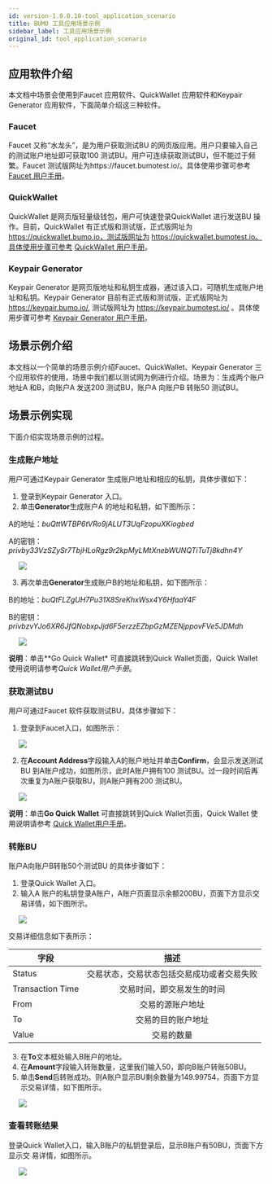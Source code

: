 ```yaml
---
id: version-1.0.0.10-tool_application_scenario
title: BUMO 工具应用场景示例
sidebar_label: 工具应用场景示例
original_id: tool_application_scenario
---
```


## 应用软件介绍

本文档中场景会使用到Faucet 应用软件、QuickWallet 应用软件和Keypair Generator 应用软件，下面简单介绍这三种软件。

### Faucet

Faucet 又称“水龙头”，是为用户获取测试BU 的网页版应用。用户只要输入自己的测试账户地址即可获取100 测试BU。用户可连续获取测试BU，但不能过于频繁。Faucet 测试版网址为https://faucet.bumotest.io/。具体使用步骤可参考 [Faucet 用户手册](../faucet_user_guide)。

### QuickWallet

QuickWallet 是网页版轻量级钱包，用户可快速登录QuickWallet 进行发送BU 操作。目前，QuickWallet 有正式版和测试版，正式版网址为 https://quickwallet.bumo.io，测试版网址为 https://quickwallet.bumotest.io。具体使用步骤可参考 [QuickWallet 用户手册](../quick_wallet_user_guide)。

### Keypair Generator
Keypair Generator 是网页版地址和私钥生成器，通过该入口，可随机生成账户地址和私钥。Keypair Generator 目前有正式版和测试版，正式版网址为 https://keypair.bumo.io/, 测试版网址为 https://keypair.bumotest.io/ 。具体使用步骤可参考 [Keypair Generator 用户手册](../keypair_generator_user_guide)。

## 场景示例介绍

本文档以一个简单的场景示例介绍Faucet、QuickWallet、Keypair Generator 三个应用软件的使用，场景中我们都以测试网为例进行介绍。场景为：生成两个账户地址A 和B，向账户A 发送200 测试BU，账户A 向账户B 转账50 测试BU。

## 场景示例实现

下面介绍实现场景示例的过程。

### 生成账户地址

用户可通过Keypair Generator 生成账户地址和相应的私钥，具体步骤如下：
1. 登录到Keypair Generator 入口。
2. 单击**Generator**生成账户A 的地址和私钥，如下图所示：

A的地址：*buQttWTBP6tVRo9jALUT3UqFzopuXKiogbed*

A的密钥：*privby33VzSZySr7TbjHLoRgz9r2kpMyLMtXnebWUNQTiTuTj8kdhn4Y*

<img src="/docs/assets/accountaddressgeneration_1.jpg" style= "margin-left: 20px">

3. 再次单击**Generator**生成账户B的地址和私钥，如下图所示：

B的地址：*buQtFLZgUH7Pu31X8SreKhxWsx4Y6HfaaY4F*

B的密钥：*privbzvYJo6XR6JfQNobxpJjd6F5erzzEZbpGzMZENjppovFVe5JDMdh*  

<img src="/docs/assets/accountaddressgeneration_2.jpg" style= "margin-left: 20px">

**说明**：单击**Go Quick Wallet* 可直接跳转到Quick Wallet页面，Quick Wallet 使用说明请参考*Quick Wallet用户手册*。

### 获取测试BU

用户可通过Faucet 软件获取测试BU，具体步骤如下：
1. 登录到Faucet入口，如图所示：

<img src="/docs/assets/acquiretestbu_1.jpg" style= "margin-left: 20px">

2. 在**Account Address**字段输入A的账户地址并单击**Confirm**，会显示发送测试BU 到A账户成功，如图所示，此时A账户拥有100 测试BU。过一段时间后再次重复为A账户获取BU，则A账户拥有200 测试BU。

<img src="/docs/assets/acquiretestbu_2.jpg" style= "margin-left: 20px">

**说明**：单击**Go Quick Wallet** 可直接跳转到Quick Wallet页面，Quick Wallet 使用说明请参考 [Quick Wallet用户手册](../quick_wallet_user_guide)。

### 转账BU

账户A向账户B转账50个测试BU 的具体步骤如下：
1. 登录Quick Wallet 入口。
2. 输入A 账户的私钥登录A账户，A账户页面显示余额200BU，页面下方显示交易详情，如下图所示。 

<img src="/docs/assets/transferbu_1.jpg" style= "margin-left: 20px">  

交易详细信息如下表所示：

|字段|描述|
|----|:-------:|
|Status|交易状态，交易状态包括交易成功或者交易失败|
|Transaction Time|交易时间，即交易发生的时间|
|From|交易的源账户地址|
|To|交易的目的账户地址|
|Value|交易的数量|

3. 在**To**文本框处输入B账户的地址。
4. 在**Amount**字段输入转账数量，这里我们输入50，即向B账户转账50BU。
5. 单击**Send**后转账成功。则A账户显示BU剩余数量为149.99754，页面下方显示交易详情，如下图所示。

<img src="/docs/assets/transferbu_2.jpg" style= "margin-left: 20px">  

### 查看转账结果

登录Quick Wallet入口，输入B账户的私钥登录后，显示B账户有50BU，页面下方显示交
易详情，如图所示。

<img src="/docs/assets/checktransfer.jpg" style= "margin-left: 20px">  
